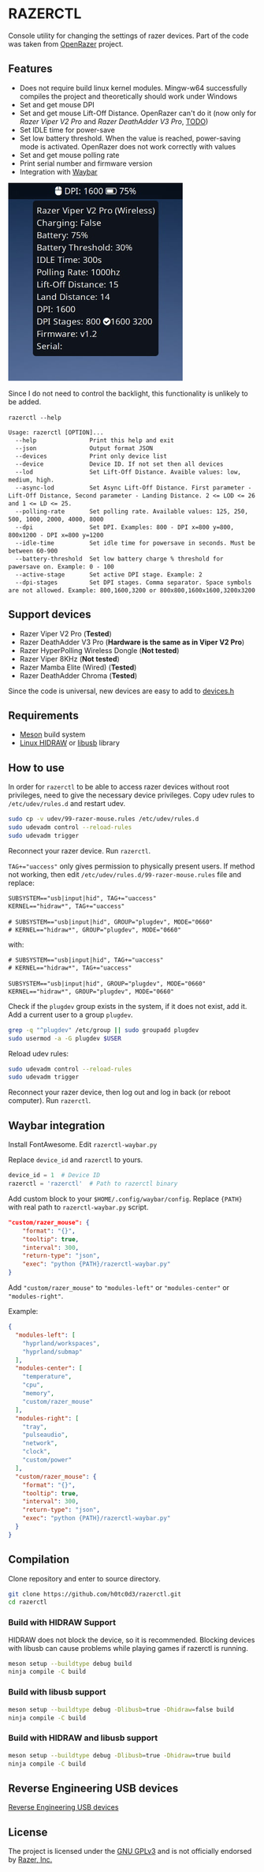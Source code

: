 # RAZERCTL

Console utility for changing the settings of razer devices.
Part of the code was taken from [OpenRazer](https://github.com/openrazer/openrazer/) project.

## Features

- Does not require build linux kernel modules.
  Mingw-w64 successfully compiles the project and theoretically should work under Windows
- Set and get mouse DPI
- Set and get mouse Lift-Off Distance. OpenRazer can't do it (now only for *Razer Viper V2 Pro* and *Razer DeathAdder V3 Pro*, [TODO](TODO.md))
- Set IDLE time for power-save
- Set low battery threshold. When the value is reached, power-saving mode is activated. OpenRazer does not work correctly with values
- Set and get mouse polling rate
- Print serial number and firmware version
- Integration with [Waybar](https://github.com/Alexays/Waybar)

![Razerctl Waybar](assets/razerctl-waybar.jpg "Razerctl Waybar")

Since I do not need to control the backlight, this functionality is unlikely to be added.

`razerctl --help`

```text
Usage: razerctl [OPTION]...
  --help               Print this help and exit
  --json               Output format JSON
  --devices            Print only device list
  --device             Device ID. If not set then all devices
  --lod                Set Lift-Off Distance. Avaible values: low, medium, high.
  --async-lod          Set Async Lift-Off Distance. First parameter - Lift-Off Distance, Second parameter - Landing Distance. 2 <= LOD <= 26 and 1 <= LD <= 25.
  --polling-rate       Set polling rate. Available values: 125, 250, 500, 1000, 2000, 4000, 8000
  --dpi                Set DPI. Examples: 800 - DPI x=800 y=800, 800x1200 - DPI x=800 y=1200
  --idle-time          Set idle time for powersave in seconds. Must be between 60-900
  --battery-threshold  Set low battery charge % threshold for pawersave on. Example: 0 - 100
  --active-stage       Set active DPI stage. Example: 2
  --dpi-stages         Set DPI stages. Comma separator. Space symbols are not allowed. Example: 800,1600,3200 or 800x800,1600x1600,3200x3200
```

## Support devices

- Razer Viper V2 Pro (**Tested**)
- Razer DeathAdder V3 Pro (**Hardware is the same as in Viper V2 Pro**)
- Razer HyperPolling Wireless Dongle (**Not tested**)
- Razer Viper 8KHz (**Not tested**)
- Razer Mamba Elite (Wired) (**Tested**)
- Razer DeathAdder Chroma (**Tested**)

Since the code is universal, new devices are easy to add to [devices.h](src/device.h)

## Requirements

- [Meson](https://mesonbuild.com/) build system
- [Linux HIDRAW](https://docs.kernel.org/hid/hidraw.html) or [libusb](https://github.com/libusb/libusb) library

## How to use

In order for `razerctl` to be able to access razer devices without root privileges,
need to give the necessary device privileges.
Copy udev rules to `/etc/udev/rules.d` and restart udev.

```bash
sudo cp -v udev/99-razer-mouse.rules /etc/udev/rules.d
sudo udevadm control --reload-rules
sudo udevadm trigger
```

Reconnect your razer device. Run `razerctl`.

`TAG+="uaccess"` only gives permission to physically present users.
If method not working, then edit `/etc/udev/rules.d/99-razer-mouse.rules` file and replace:

```text
SUBSYSTEM=="usb|input|hid", TAG+="uaccess"
KERNEL=="hidraw*", TAG+="uaccess"

# SUBSYSTEM=="usb|input|hid", GROUP="plugdev", MODE="0660"
# KERNEL=="hidraw*", GROUP="plugdev", MODE="0660"
```

with:

```text
# SUBSYSTEM=="usb|input|hid", TAG+="uaccess"
# KERNEL=="hidraw*", TAG+="uaccess"

SUBSYSTEM=="usb|input|hid", GROUP="plugdev", MODE="0660"
KERNEL=="hidraw*", GROUP="plugdev", MODE="0660"
```

Check if the `plugdev` group exists in the system, if it does not exist, add it.
Add a current user to a group `plugdev`.

```bash
grep -q "^plugdev" /etc/group || sudo groupadd plugdev
sudo usermod -a -G plugdev $USER
```

Reload udev rules:

```bash
sudo udevadm control --reload-rules
sudo udevadm trigger
```

Reconnect your razer device, then log out and log in back (or reboot computer). Run `razerctl`.

## Waybar integration

Install FontAwesome. Edit `razerctl-waybar.py`

Replace `device_id` and `razerctl` to yours.

```python
device_id = 1  # Device ID
razerctl = 'razerctl'  # Path to razerctl binary
```

Add custom block to your `$HOME/.config/waybar/config`.
Replace `{PATH}` with real path to `razerctl-waybar.py` script.

```json
"custom/razer_mouse": {
    "format": "{}",
    "tooltip": true,
    "interval": 300,
    "return-type": "json",
    "exec": "python {PATH}/razerctl-waybar.py"
}
```

Add `"custom/razer_mouse"` to `"modules-left"` or `"modules-center"` or `"modules-right"`.

Example:

```json
{
  "modules-left": [
    "hyprland/workspaces",
    "hyprland/submap"
  ],
  "modules-center": [
    "temperature",
    "cpu",
    "memory",
    "custom/razer_mouse"
  ],
  "modules-right": [
    "tray",
    "pulseaudio",
    "network",
    "clock",
    "custom/power"
  ],
  "custom/razer_mouse": {
    "format": "{}",
    "tooltip": true,
    "interval": 300,
    "return-type": "json",
    "exec": "python {PATH}/razerctl-waybar.py"
  }
}
```

## Compilation

Clone repository and enter to source directory.

```bash
git clone https://github.com/h0tc0d3/razerctl.git
cd razerctl
```

### Build with HIDRAW Support

HIDRAW does not block the device, so it is recommended.
Blocking devices with libusb can cause problems while playing games if razerctl is running.

```bash
meson setup --buildtype debug build
ninja compile -C build
```

### Build with libusb support

```bash
meson setup --buildtype debug -Dlibusb=true -Dhidraw=false build
ninja compile -C build
```

### Build with HIDRAW and libusb support

```bash
meson setup --buildtype debug -Dlibusb=true -Dhidraw=true build
ninja compile -C build
```

## Reverse Engineering USB devices

[Reverse Engineering USB devices](REVERSE_ENGINEERING.md)

## License

The project is licensed under the [GNU GPLv3](LICENSE) and is not officially endorsed by [Razer, Inc.](https://www.razerzone.com)
